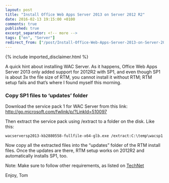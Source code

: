 ```yaml
---
layout: post
title: "Install Office Web Apps Server 2013 on Server 2012 R2"
date: 2016-02-13 19:15:00 +0100
comments: true
published: true
excerpt_separator: <!-- more -->
tags: ["en", "Server"]
redirect_from: ["/post/Install-Office-Web-Apps-Server-2013-on-Server-2012-R2", "/post/install-office-web-apps-server-2013-on-server-2012-r2"]
---
```

<!-- more -->
{% include imported_disclaimer.html %}
<p>A quick hint about installing WAC Server. As it happens, Office Web Apps Server&nbsp;2013&nbsp;only added support for 2012R2 with SP1, and even though SP1 is about 3x the file size of RTM, you cannot install it without RTM;&nbsp;RTM setup fails and that’s where I found myself this morning. <h3>Copy SP1 files to ‘updates’ folder</h3> <p>Download the service pack 1 for WAC Server from this link: <a href="http://go.microsoft.com/fwlink/p/?LinkId=510097">http://go.microsoft.com/fwlink/p/?LinkId=510097</a> <p>Then extract the service pack using /extract to a folder on the disk. Like this:  <p><code>wacserversp2013-kb2880558-fullfile-x64-glb.exe /extract:C:\temp\wacsp1</code></p> <p>Now copy all the extracted files into the “updates” folder of the RTM install files. Once the updates are there, RTM setup works on 2012R2 and automatically installs SP1, too. <p>Note: Make sure to follow other requirements, as listed on <a href="https://technet.microsoft.com/en-us/library/jj219435" target="_blank">TechNet</a> <p>Enjoy, Tom </p>
